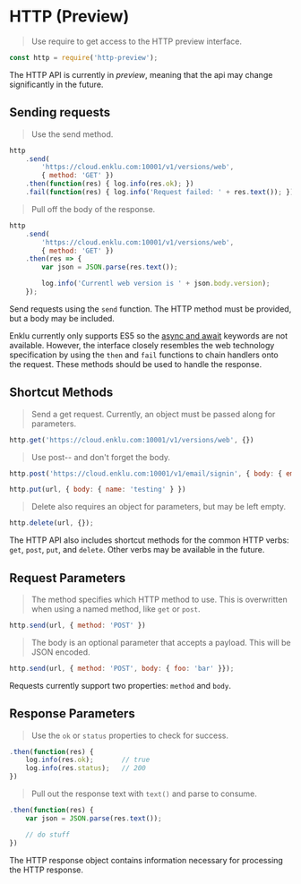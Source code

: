 # HTTP (Preview)

> Use require to get access to the HTTP preview interface.

```javascript
const http = require('http-preview');
```

The HTTP API is currently in _preview_, meaning that the api may change significantly in the future.

## Sending requests

> Use the send method.

```javascript
http
    .send(
        'https://cloud.enklu.com:10001/v1/versions/web',
        { method: 'GET' })
    .then(function(res) { log.info(res.ok); })
    .fail(function(res) { log.info('Request failed: ' + res.text()); });
```

> Pull off the body of the response.

```javascript
http
    .send(
        'https://cloud.enklu.com:10001/v1/versions/web',
        { method: 'GET' })
    .then(res => {
        var json = JSON.parse(res.text());

        log.info('Currentl web version is ' + json.body.version);
    });
```

Send requests using the `send` function. The HTTP method must be provided, but a body may be included.

Enklu currently only supports ES5 so the [async and await](https://developer.mozilla.org/en-US/docs/Web/JavaScript/Reference/Statements/async_function) keywords are not available. However, the interface closely resembles the web technology specification by using the `then` and `fail` functions to chain handlers onto the request. These methods should be used to handle the response.

## Shortcut Methods

> Send a get request. Currently, an object must be passed along for parameters.

```javascript
http.get('https://cloud.enklu.com:10001/v1/versions/web', {})
```

> Use post-- and don't forget the body.

```javascript
http.post('https://cloud.enklu.com:10001/v1/email/signin', { body: { email: 'foo@bar.com', password: 'fizzbuzz' } })
```

```javascript
http.put(url, { body: { name: 'testing' } })
```

> Delete also requires an object for parameters, but may be left empty.

```javascript
http.delete(url, {});
```

The HTTP API also includes shortcut methods for the common HTTP verbs: `get`, `post`, `put`, and `delete`. Other verbs may be available in the future.

## Request Parameters

> The method specifies which HTTP method to use. This is overwritten when using a named method, like `get` or `post`.

```javascript
http.send(url, { method: 'POST' })
```

> The body is an optional parameter that accepts a payload. This will be JSON encoded.

```javascript
http.send(url, { method: 'POST', body: { foo: 'bar' }});
```

Requests currently support two properties: `method` and `body`.

## Response Parameters

> Use the `ok` or `status` properties to check for success.

```javascript
.then(function(res) {
    log.info(res.ok);       // true
    log.info(res.status);   // 200
})
```

> Pull out the response text with `text()` and parse to consume.

```javascript
.then(function(res) {
    var json = JSON.parse(res.text());

    // do stuff
})
```

The HTTP response object contains information necessary for processing the HTTP response.